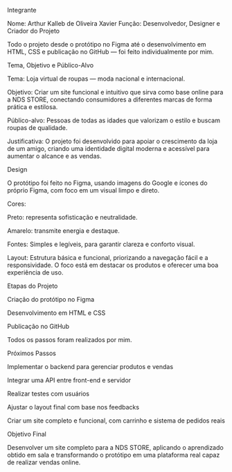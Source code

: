 Integrante

Nome: Arthur Kalleb de Oliveira Xavier
Função: Desenvolvedor, Designer e Criador do Projeto

Todo o projeto desde o protótipo no Figma até o desenvolvimento em HTML, CSS e publicação no GitHub — foi feito individualmente por mim.

Tema, Objetivo e Público-Alvo

Tema:
Loja virtual de roupas — moda nacional e internacional.

Objetivo:
Criar um site funcional e intuitivo que sirva como base online para a NDS STORE, conectando consumidores a diferentes marcas de forma prática e estilosa.

Público-alvo:
Pessoas de todas as idades que valorizam o estilo e buscam roupas de qualidade.

Justificativa:
O projeto foi desenvolvido para apoiar o crescimento da loja de um amigo, criando uma identidade digital moderna e acessível para aumentar o alcance e as vendas.

Design

O protótipo foi feito no Figma, usando imagens do Google e ícones do próprio Figma, com foco em um visual limpo e direto.

Cores:

Preto: representa sofisticação e neutralidade.

Amarelo: transmite energia e destaque.

Fontes:
Simples e legíveis, para garantir clareza e conforto visual.

Layout:
Estrutura básica e funcional, priorizando a navegação fácil e a responsividade.
O foco está em destacar os produtos e oferecer uma boa experiência de uso.

Etapas do Projeto

Criação do protótipo no Figma

Desenvolvimento em HTML e CSS

Publicação no GitHub

Todos os passos foram realizados por mim.

 Próximos Passos

Implementar o backend para gerenciar produtos e vendas

Integrar uma API entre front-end e servidor

Realizar testes com usuários

Ajustar o layout final com base nos feedbacks

Criar um site completo e funcional, com carrinho e sistema de pedidos reais

Objetivo Final

Desenvolver um site completo para a NDS STORE, aplicando o aprendizado obtido em sala e transformando o protótipo em uma plataforma real capaz de realizar vendas online.

